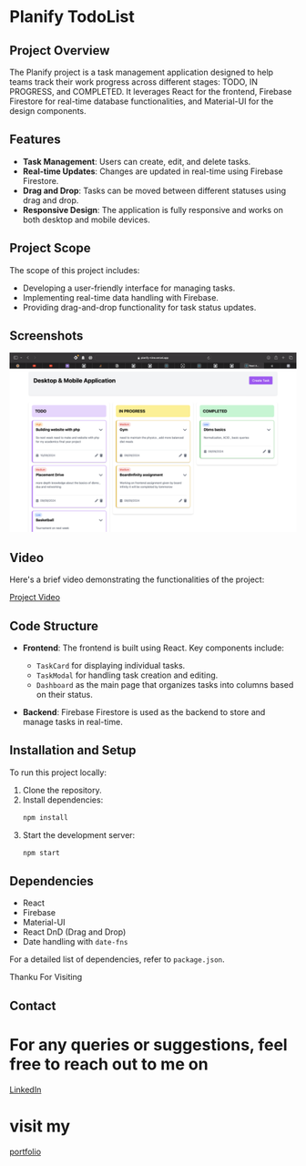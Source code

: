# Planify TodoList

## Project Overview

The Planify project is a task management application designed to help teams track their work progress across different stages: TODO, IN PROGRESS, and COMPLETED. It leverages React for the frontend, Firebase Firestore for real-time database functionalities, and Material-UI for the design components.

## Features

- **Task Management**: Users can create, edit, and delete tasks.
- **Real-time Updates**: Changes are updated in real-time using Firebase Firestore.
- **Drag and Drop**: Tasks can be moved between different statuses using drag and drop.
- **Responsive Design**: The application is fully responsive and works on both desktop and mobile devices.

## Project Scope

The scope of this project includes:
- Developing a user-friendly interface for managing tasks.
- Implementing real-time data handling with Firebase.
- Providing drag-and-drop functionality for task status updates.

## Screenshots

![Dashboard](dashboard.jpg)

## Video

Here's a brief video demonstrating the functionalities of the project:

[Project Video](video.mp4)


## Code Structure

- **Frontend**: The frontend is built using React. Key components include:
  - `TaskCard` for displaying individual tasks.
  - `TaskModal` for handling task creation and editing.
  - `Dashboard` as the main page that organizes tasks into columns based on their status.

- **Backend**: Firebase Firestore is used as the backend to store and manage tasks in real-time.

## Installation and Setup

To run this project locally:
1. Clone the repository.
2. Install dependencies:
   ```bash
   npm install
   ```
3. Start the development server:
   ```bash
   npm start
   ```

## Dependencies

- React
- Firebase
- Material-UI
- React DnD (Drag and Drop)
- Date handling with `date-fns`

For a detailed list of dependencies, refer to `package.json`.

Thanku For Visiting

## Contact

# For any queries or suggestions, feel free to reach out to me on 
[LinkedIn](https://www.linkedin.com/in/azharuddindev)

# visit my 
[portfolio](https://imazhar.vercel.app)

